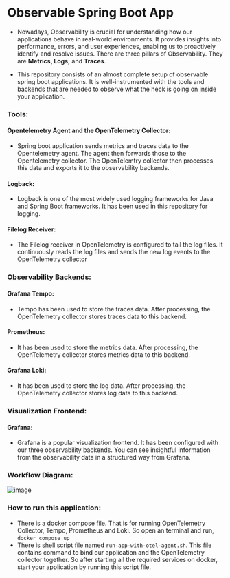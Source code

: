 # Observable Spring Boot App
- Nowadays, Observability is crucial for understanding how our applications behave in real-world environments. It provides insights into performance, errors, and user experiences, enabling us to proactively identify and resolve issues. There are three pillars of Observability. They are **Metrics, Logs,** and **Traces**.

- This repository consists of an almost complete setup of observable spring boot applications. It is well-instrumented with the tools and backends that are needed to observe what the heck is going on inside your application.

### Tools:
#### Opentelemetry Agent and the OpenTelemetry Collector: 
- Spring boot application sends metrics and traces data to the Opentelemetry agent. The agent then forwards those to the Opentelemetry collector. The OpenTelemtry collector then processes this data and exports it to the observability backends.

#### Logback:  
- Logback is one of the most widely used logging frameworks for Java and Spring Boot frameworks. It has been used in this repository for logging.

#### Filelog Receiver: 
- The Filelog receiver in OpenTelemetry is configured to tail the log files. It continuously reads the log files and sends the new log events to the OpenTelemetry collector

### Observability Backends:
#### Grafana Tempo: 
- Tempo has been used to store the traces data. After processing, the OpenTelemetry collector stores traces data to this backend.

#### Prometheus: 
- It has been used to store the metrics data. After processing, the OpenTelemetry collector stores metrics data to this backend.

#### Grafana Loki: 
- It has been used to store the log data. After processing, the OpenTelemetry collector stores log data to this backend.

### Visualization Frontend:
#### Grafana:
- Grafana is a popular visualization frontend. It has been configured with our three observability backends. You can see insightful information from the observability data in a structured way from Grafana.

### Workflow Diagram:

![image](https://github.com/sakibul-munna/observable-spring-boot-app/assets/60852484/5fd3498b-a93b-427c-822f-26cf9c96445f)


### How to run this application:
- There is a docker compose file. That is for running OpenTelemetry Collector, Tempo, Prometheus and Loki. So open an terminal and run,
``` docker compose up ```
- There is shell script file named `run-app-with-otel-agent.sh`. This file contains command to bind our application and the OpenTelemetry collector together. So after starting all the required services on docker, start your application by running this script file.